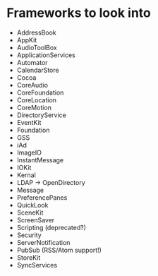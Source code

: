 # Frameworks to look into
- AddressBook
- AppKit
- AudioToolBox
- ApplicationServices
- Automator
- CalendarStore
- Cocoa
- CoreAudio
- CoreFoundation
- CoreLocation
- CoreMotion
- DirectoryService
- EventKit
- Foundation
- GSS
- iAd
- ImageIO
- InstantMessage
- IOKit
- Kernal
- LDAP -> OpenDirectory
- Message
- PreferencePanes
- QuickLook
- SceneKit
- ScreenSaver
- Scripting (deprecated?)
- Security
- ServerNotification
- PubSub (RSS/Atom support!)
- StoreKit
- SyncServices
